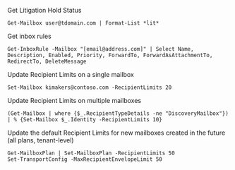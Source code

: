 Get Litigation Hold Status
```
Get-Mailbox user@tdomain.com | Format-List *lit*
```

Get inbox rules
```
Get-InboxRule -Mailbox "[email@address.com]" | Select Name, Description, Enabled, Priority, ForwardTo, ForwardAsAttachmentTo, RedirectTo, DeleteMessage 
```

Update Recipient Limits on a single mailbox
```
Set-Mailbox kimakers@contoso.com -RecipientLimits 20
 ```

Update  Recipient Limits on multiple mailboxes
```
(Get-Mailbox | where {$_.RecipientTypeDetails -ne "DiscoveryMailbox"}) | % {Set-Mailbox $_.Identity -RecipientLimits 10}
 ```

Update the default  Recipient Limits for new mailboxes created in the future (all plans, tenant-level)
```
Get-MailboxPlan | Set-MailboxPlan -RecipientLimits 50
Set-TransportConfig -MaxRecipientEnvelopeLimit 50
```
